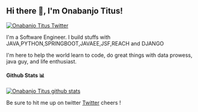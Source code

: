 <h2> Hi there 👋, I'm Onabanjo Titus! </h2>
    
[![Onabanjo Titus Twitter](https://img.shields.io/badge/Twitter-1DA1F2?style=for-the-badge&logo=twitter&logoColor=white)](https://twitter.com/onabanjo_titus)


I'm a Software Engineer.
I build stuffs with JAVA,PYTHON,SPRINGBOOT,JAVAEE,JSF,REACH and DJANGO

I'm here to help the world learn to code, do great things with data prowess, java guy, and life enthusiast.


#### Github Stats 📊

[![Onabanjo Titus github stats](https://github-readme-stats.vercel.app/api?username=OnabanjoTitus)](https://github.com/anuraghazra/github-readme-stats)


Be sure to hit me up on twitter [Twitter](https://twitter.com/onabanjo_titus) cheers !
